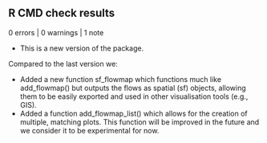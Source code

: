 ## R CMD check results

0 errors \| 0 warnings \| 1 note

-   This is a new version of the package.

Compared to the last version we:

-  Added a new function sf_flowmap which functions much like add_flowmap() but outputs the flows as spatial (sf) objects, allowing them to be easily exported and used in other visualisation tools (e.g., GIS).
-  Added a function add_flowmap_list() which allows for the creation of multiple, matching plots. This function will be improved in the future and we consider it to be experimental for now.
